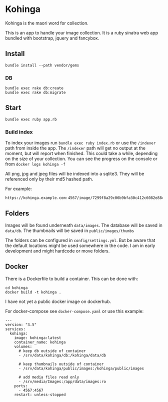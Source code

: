 # Kohinga

Kohinga is the maori word for collection.

This is an app to handle your image collection.
It is a ruby sinatra web app bundled with bootstrap, jquery and fancybox.

## Install

    bundle install --path vendor/gems

### DB

    bundle exec rake db:create
    bundle exec rake db:migrate

## Start

    bundle exec ruby app.rb

### Build index

To index your images run `bundle exec ruby index.rb` or use the `/indexer` path from inside the app.
The `/indexer` path will get no output at the moment, but will report when finished.
This could take a while, depending on the size of your collection.
You can see the progress on the console or from `docker logs kohinga -f`

All png, jpg and jpeg files will be indexed into a sqlite3.
They will be referenced only by their md5 hashed path.

For example:

    https://kohinga.example.com:4567/image/7299f8a29c06b9bfa30c412c6082e884

## Folders

Images will be found underneath `data/images`.
The database will be saved in `data/db`.
The thumbnails will be saved in `public/images/thumbs`

The folders can be configured in `config/settings.yml`. But be aware that the default locations might be used somewhere in the code. I am in early development and might hardcode or move folders.

## Docker

There is a Dockerfile to build a container. This can be done with:

    cd kohinga
    docker build -t kohinga .

I have not yet a public docker image on dockerhub.

For docker-compose see `docker-compose.yaml` or use this example:

    ---
    version: "3.5"
    services:
      kohinga:
        image: kohinga:latest
        container_name: kohinga
        volumes:
          # keep db outside of container
          - /srv/data/kohinga/db:/kohinga/data/db

          # keep thumbnails outside of container
          - /srv/data/kohinga/public/images:/kohinga/public/images

          # add media files read only
          - /srv/media/Images:/app/data/images:ro
        ports:
          - 4567:4567
        restart: unless-stopped
